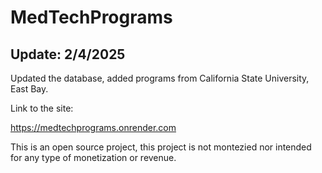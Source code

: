 # MedTechPrograms

## Update: 2/4/2025
Updated the database, added programs from California State University, East Bay.

Link to the site:

https://medtechprograms.onrender.com

This is an open source project, this project is not montezied 
nor intended for any type of monetization or revenue.